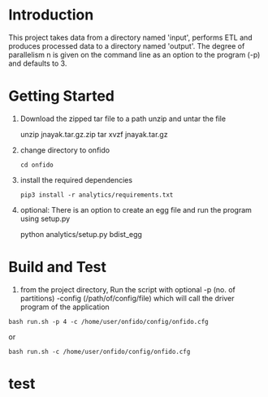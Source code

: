 # Introduction 

This project takes data from a directory named 'input', performs ETL and produces processed data to a directory named 'output'. 
The degree of parallelism n is given on the command line as an option to the program (-p) and defaults to 3.

# Getting Started
1.	Download the zipped tar file to a path
    unzip and untar the file
    
    unzip jnayak.tar.gz.zip
    tar xvzf jnayak.tar.gz

2.  change directory to onfido

    `cd onfido`
    
2.  install the required dependencies

    `pip3 install -r analytics/requirements.txt`
3.	optional: There is an option to create an egg file and run the program using setup.py

    python analytics/setup.py bdist_egg
    
# Build and Test
1. from the project directory, Run the script with optional -p (no. of partitions) -config (/path/of/config/file)
 which will call the driver program of the application

`bash run.sh -p 4 -c /home/user/onfido/config/onfido.cfg`

or

`bash run.sh -c /home/user/onfido/config/onfido.cfg`


# test